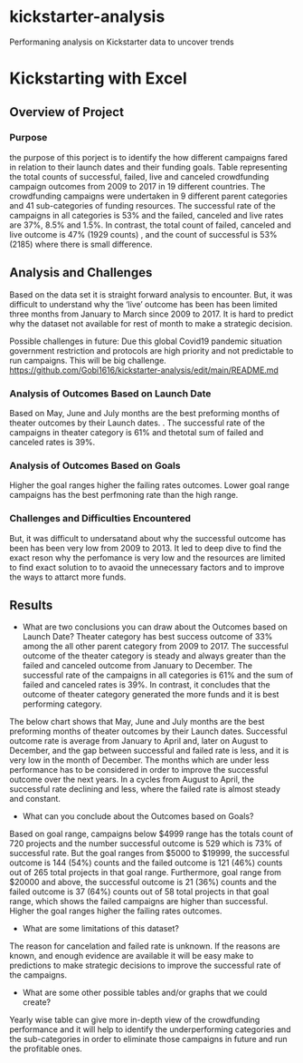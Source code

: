 # kickstarter-analysis
Performaning analysis on Kickstarter data to uncover trends
# Kickstarting with Excel

## Overview of Project

### Purpose
the purpose of this porject is to identify the how different campaigns fared in relation to their launch dates and their funding goals. Table representing the total counts of successful, failed, live and canceled crowdfunding campaign outcomes from 2009 to 2017 in 19 different countries. The crowdfunding campaigns were undertaken in 9 different parent categories and 41 sub-categories of funding resources. The successful rate of the campaigns in all categories is 53% and the failed, canceled and live rates are 37%, 8.5% and 1.5%. In contrast, the total count of failed, canceled and live outcome is 47% (1929 counts) , and the count of successful is 53% (2185) where there is small difference. 


## Analysis and Challenges
Based on the data set it is straight forward analysis to encounter. But, it was difficult to understand why the ‘live’ outcome has been has been limited three months from January to March since 2009 to 2017. It is hard to predict why the dataset not available for rest of month to make a strategic decision. 

Possible challenges in future:
Due this global Covid19 pandemic situation government restriction and protocols are high priority and not predictable to run campaigns. This will be big challenge. https://github.com/Gobi1616/kickstarter-analysis/edit/main/README.md


### Analysis of Outcomes Based on Launch Date

Based on May, June and July months are the best preforming months of theater outcomes by their Launch dates. . The successful rate of the campaigns in theater category is 61% and thetotal sum of failed and canceled rates is 39%.

### Analysis of Outcomes Based on Goals

Higher the goal ranges higher the failing rates outcomes. Lower goal range campaigns has the best perfmoning rate than the high range.  

### Challenges and Difficulties Encountered

But, it was difficult to undersatand about why the successful outcome has been has been very low from 2009 to 2013. It led to deep dive to find the exact reson why the perfomance is very low and the resources are limited to find exact solution to to avaoid the unnecessary factors and to improve the ways to attarct more funds. 

## Results

- What are two conclusions you can draw about the Outcomes based on Launch Date?
Theater category has best success outcome of 33% among the all other parent category from 2009 to 2017. The successful outcome of the theater category is steady and always greater than the failed and canceled outcome from January to December.  The successful rate of the campaigns in all categories is 61% and the sum of failed and canceled rates is 39%. In contrast, it concludes that the outcome of theater category generated the more funds and it is best performing category. 

The below chart shows that May, June and July months are the best preforming months of theater outcomes by their Launch dates. Successful outcome rate is average from January to April and, later on August to December, and the gap between successful and failed rate is less, and it is very low in the month of December. The months which are under less performance has to be considered in order to improve the successful outcome over the next years. In a cycles from August to April, the successful rate declining and less, where the failed rate is almost steady and constant.  


- What can you conclude about the Outcomes based on Goals?

Based on goal range, campaigns below $4999 range has the totals count of 720 projects and the number successful outcome is 529 which is 73% of successful rate. But the goal ranges from $5000 to $19999, the successful outcome is 144 (54%) counts and the failed outcome is 121 (46%) counts out of 265 total projects in that goal range. Furthermore, goal range from $20000 and above, the successful outcome is 21 (36%) counts and the failed outcome is 37 (64%) counts out of 58 total projects in that goal range, which shows the failed campaigns are higher than successful. Higher the goal ranges higher the failing rates outcomes.  

- What are some limitations of this dataset?

The reason for cancelation and failed rate is unknown. If the reasons are known, and enough evidence are available it will be easy make to predictions to make strategic decisions to improve the successful rate of the campaigns. 

- What are some other possible tables and/or graphs that we could create?

Yearly wise table can give more in-depth view of the crowdfunding performance  and it will help to identify the underperforming categories and  the sub-categories in order to eliminate those campaigns in future and run the profitable ones.

